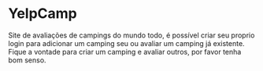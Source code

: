 # YelpCamp
Site de avaliações de campings do mundo todo, é possível criar seu proprio login para adicionar um camping seu ou avaliar um camping já existente.
Fique a vontade para criar um camping e avaliar outros, por favor tenha bom senso. 
